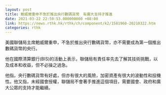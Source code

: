 ```yaml
---
layout: post
title: 鮑威爾重申不急於推出央行數碼貨幣　有廣大支持才推進
date: 2021-03-22 22:59:53.000000000 +08:00
link: https://news.rthk.hk/rthk/ch/component/k2/1581960-20210322.htm
categories: rthk
---
```


美國聯儲局主席鮑威爾重申，不急於推出央行數碼貨幣，亦不需要成為第一個推出數碼貨幣的央行。

他在國際清算銀行(BIS)的活動上表示，聯儲局有責任率先去了解其技術挑戰，以及成本和收益，但不必操之過急。

他指，央行數碼貨幣有好處，但亦有很大的風險，加密資產有很大的波動性和投機性。他又指，未經國會授權，聯儲局不會著手推進這個項目，需要國會、政府和廣大公眾的支持才能繼續。
